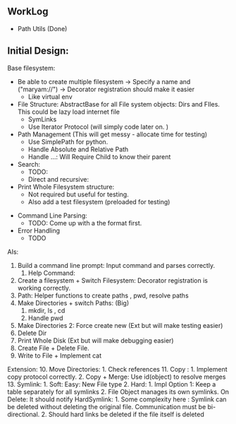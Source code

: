 


## WorkLog
- Path Utils (Done)


## Initial Design:
Base filesystem:
- Be able to create multiple filesystem -> Specify a name and ("maryam://") -> Decorator registration should make it easier
	- Like virtual env
- File Structure: AbstractBase for all File system objects: Dirs and FIles. This could be lazy load internet file
	- SymLinks
	- Use Iterator Protocol (will simply code later on. )
- Path Management (This will get messy - allocate time for testing)
	- Use SimplePath for python.
	- Handle Absolute and Relative Path
	- Handle ...: Will Require Child to know their parent
- Search:
	- TODO: 
	- Direct and recursive: 
- Print Whole Filesystem structure:
	- Not required but useful for testing.
	- Also add a test filesystem (preloaded  for testing)
* Command Line Parsing: 
	* TODO: Come up with a the format first. 
* Error Handling
	* TODO


AIs:
1.  Build a command line prompt: Input command and parses correctly.
	1. Help Command: 
2. Create a filesystem + Switch Filesystem: Decorator registration is working correctly.
3. Path: Helper functions to create paths , pwd, resolve paths
4. Make Directories + switch Paths: (Big)
	1. mkdir, ls , cd
	2. Handle pwd
5. Make Directories 2: Force create new (Ext but will make testing easier)
6. Delete Dir
7. Print Whole Disk (Ext but will make debugging easier)
8. Create File + Delete File.
9. Write to File + Implement cat


Extension:
10. Move Directories: 
	1. Check references
11. Copy :
	1. Implement copy protocol correctly. 
	2. Copy + Merge: Use id(object) to resolve merges
13. Symlink:
	1. Soft: Easy: New File type
	2. Hard: 
		1. Impl Option 1: Keep a table separately for all symlinks
		2. File Object manages its own symlinks. On Delete: It should notify HardSymlink:
			1. Some complexity here : Symlink can be deleted without deleting the original file. Communication must be bi-directional. 
			2. Should hard links be deleted if the file itself is deleted
			

